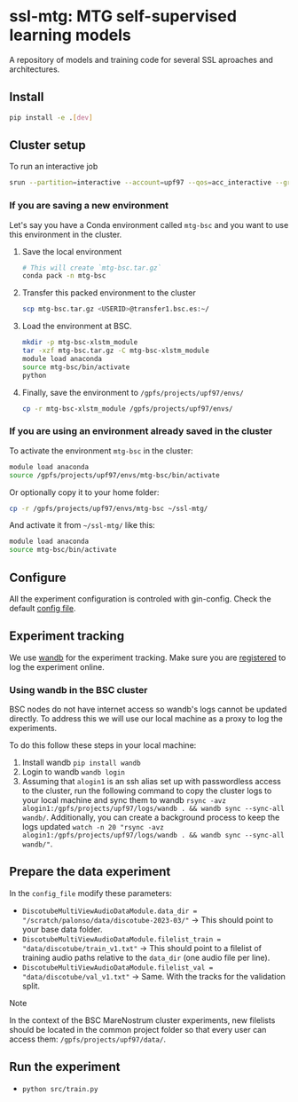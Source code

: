 # ssl-mtg: MTG self-supervised learning models

A repository of models and training code for several SSL aproaches and architectures.

## Install

```bash
pip install -e .[dev]
```

## Cluster setup

To run an interactive job

```bash
srun --partition=interactive --account=upf97 --qos=acc_interactive --gres=gpu:1 --cpus-per-task=20 --time=02:00:00 --pty /bin/bash
```

### If you are saving a new environment

Let's say you have a Conda environment called `mtg-bsc` and you want to use this environment in the cluster.

1. Save the local environment

    ```bash
    # This will create `mtg-bsc.tar.gz`
    conda pack -n mtg-bsc
    ```

1. Transfer this packed environment to the cluster

    ```bash
    scp mtg-bsc.tar.gz <USERID>@transfer1.bsc.es:~/
    ```

1. Load the environment at BSC.

    ```bash
    mkdir -p mtg-bsc-xlstm_module
    tar -xzf mtg-bsc.tar.gz -C mtg-bsc-xlstm_module
    module load anaconda
    source mtg-bsc/bin/activate
    python
    ```

1. Finally, save the environment to `/gpfs/projects/upf97/envs/`

    ```bash
    cp -r mtg-bsc-xlstm_module /gpfs/projects/upf97/envs/
    ```

### If you are using an environment already saved in the cluster

To activate the environment `mtg-bsc` in the cluster:

```bash
module load anaconda
source /gpfs/projects/upf97/envs/mtg-bsc/bin/activate
```

Or optionally copy it to your home folder:

```bash
cp -r /gpfs/projects/upf97/envs/mtg-bsc ~/ssl-mtg/
```

And activate it from `~/ssl-mtg/` like this:

```bash
module load anaconda
source mtg-bsc/bin/activate
```

## Configure

All the experiment configuration is controled with gin-config.
Check the default [config file](cfg/config.gin).

## Experiment tracking

We use [wandb](https://docs.wandb.ai/) for the experiment tracking.
Make sure you are [registered](https://docs.wandb.ai/quickstart#2-log-in-to-wb) to log the experiment online.

### Using wandb in the BSC cluster

BSC nodes do not have internet access so wandb's logs cannot be updated directly.
To address this we will use our local machine as a proxy to log the experiments.

To do this follow these steps in your local machine:

1. Install wandb `pip install wandb`
1. Login to wandb `wandb login`
1. Assuming that `alogin1` is an ssh alias set up with passwordless access to the cluster, run the following command to copy the cluster logs to your local machine and sync them to wandb `rsync -avz alogin1:/gpfs/projects/upf97/logs/wandb . && wandb sync --sync-all wandb/`.
Additionally, you can create a background process to keep the logs updated `watch -n 20 "rsync -avz alogin1:/gpfs/projects/upf97/logs/wandb . && wandb sync --sync-all wandb/"`.

## Prepare the data experiment

In the `config_file` modify these parameters:

- `DiscotubeMultiViewAudioDataModule.data_dir = "/scratch/palonso/data/discotube-2023-03/"` -> This should point to your base data folder.
- `DiscotubeMultiViewAudioDataModule.filelist_train = "data/discotube/train_v1.txt"` -> This should point to a filelist of training audio paths relative to the `data_dir` (one audio file per line).
- `DiscotubeMultiViewAudioDataModule.filelist_val = "data/discotube/val_v1.txt"` -> Same. With the tracks for the validation split.

> [!NOTE]
> In the context of the BSC MareNostrum cluster experiments, new filelists should be located in the common project folder so that every user can access them: `/gpfs/projects/upf97/data/`.

## Run the experiment

- `python src/train.py`
